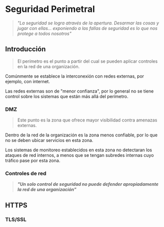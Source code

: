 # Seguridad Perimetral

> *"La seguridad se logra através de la apertura. Desarmar las cosas y jugar con ellas... exponiendo a las fallas de seguridad es lo que nos protege a todos nosotros"*

## Introducción

> El perímetro es el punto a partir del cual se pueden aplicar controles en la red de una organización.

Comúnmente se establece la interconexión con redes externas, por ejemplo, con internet.

Las redes externas son de "menor confianza", por lo general no se tiene control sobre los sistemas que están más allá del perímetro.

### DMZ

> Este punto es la zona que ofrece mayor visibilidad contra amenazas externas.

Dentro de la red de la organización es la zona menos confiable, por lo que no se deben ubicar servicios en esta zona.

Los sistemas de monitoreo establecidos en esta zona no detectaran los ataques de red internos, a menos que se tengan subredes internas cuyo tráfico pase por esta zona.

### Controles de red

> ***"Un solo control de seguridad no puede defender apropiadamente la red de una organización"***

## HTTPS

### TLS/SSL
